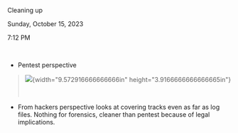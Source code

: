 Cleaning up

Sunday, October 15, 2023

7:12 PM

 

-   Pentest perspective

> ![](004_Cleaning_up_000.png){width="9.572916666666666in" height="3.9166666666666665in"}
>
>  

-   From hackers perspective looks at covering tracks even as far as log files. Nothing for forensics, cleaner than pentest because of legal implications.
